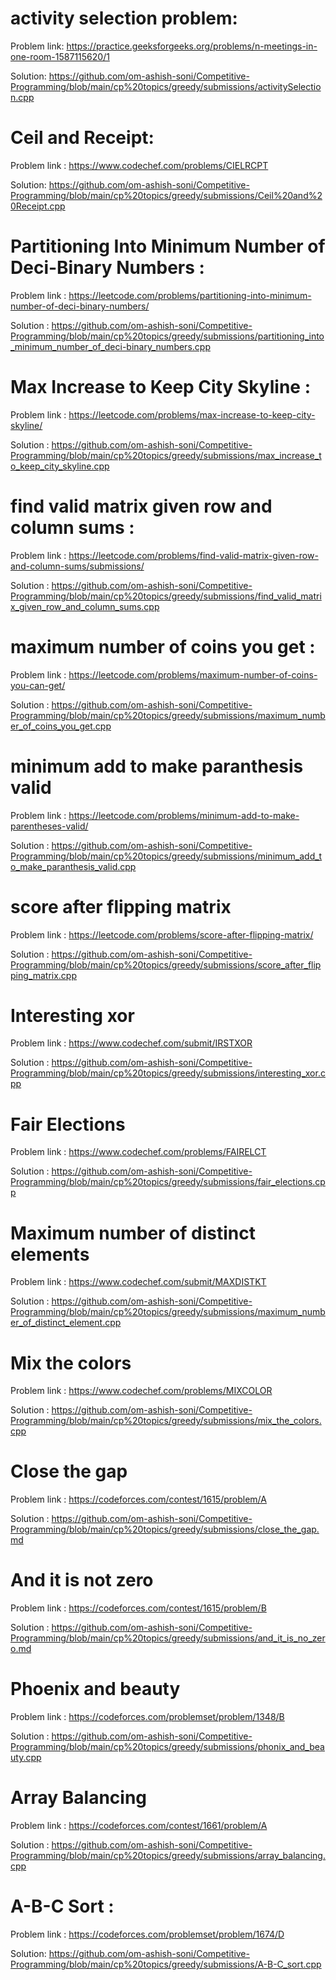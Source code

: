 # activity selection problem: 

  Problem link: https://practice.geeksforgeeks.org/problems/n-meetings-in-one-room-1587115620/1
  
  Solution: https://github.com/om-ashish-soni/Competitive-Programming/blob/main/cp%20topics/greedy/submissions/activitySelection.cpp
  
# Ceil and Receipt: 
  Problem link : https://www.codechef.com/problems/CIELRCPT
  
  Solution: https://github.com/om-ashish-soni/Competitive-Programming/blob/main/cp%20topics/greedy/submissions/Ceil%20and%20Receipt.cpp

# Partitioning Into Minimum Number of Deci-Binary Numbers :
  Problem link : https://leetcode.com/problems/partitioning-into-minimum-number-of-deci-binary-numbers/
  
  Solution : https://github.com/om-ashish-soni/Competitive-Programming/blob/main/cp%20topics/greedy/submissions/partitioning_into_minimum_number_of_deci-binary_numbers.cpp
  
# Max Increase to Keep City Skyline :
  Problem link : https://leetcode.com/problems/max-increase-to-keep-city-skyline/
  
  Solution : https://github.com/om-ashish-soni/Competitive-Programming/blob/main/cp%20topics/greedy/submissions/max_increase_to_keep_city_skyline.cpp
  
# find valid matrix given row and column sums : 
  Problem link : https://leetcode.com/problems/find-valid-matrix-given-row-and-column-sums/submissions/
  
  Solution : https://github.com/om-ashish-soni/Competitive-Programming/blob/main/cp%20topics/greedy/submissions/find_valid_matrix_given_row_and_column_sums.cpp
  
# maximum number of coins you get : 
  Problem link : https://leetcode.com/problems/maximum-number-of-coins-you-can-get/
  
  Solution : https://github.com/om-ashish-soni/Competitive-Programming/blob/main/cp%20topics/greedy/submissions/maximum_number_of_coins_you_get.cpp

# minimum add to make paranthesis valid 
  Problem link : https://leetcode.com/problems/minimum-add-to-make-parentheses-valid/
  
  Solution : https://github.com/om-ashish-soni/Competitive-Programming/blob/main/cp%20topics/greedy/submissions/minimum_add_to_make_paranthesis_valid.cpp
  
# score after flipping matrix 
  Problem link : https://leetcode.com/problems/score-after-flipping-matrix/
  
  Solution : https://github.com/om-ashish-soni/Competitive-Programming/blob/main/cp%20topics/greedy/submissions/score_after_flipping_matrix.cpp

# Interesting xor
  Problem link : https://www.codechef.com/submit/IRSTXOR
  
  Solution : https://github.com/om-ashish-soni/Competitive-Programming/blob/main/cp%20topics/greedy/submissions/interesting_xor.cpp
  
# Fair Elections 
  Problem link : https://www.codechef.com/problems/FAIRELCT
  
  Solution : https://github.com/om-ashish-soni/Competitive-Programming/blob/main/cp%20topics/greedy/submissions/fair_elections.cpp

# Maximum number of distinct elements
  Problem link : https://www.codechef.com/submit/MAXDISTKT
  
  Solution : https://github.com/om-ashish-soni/Competitive-Programming/blob/main/cp%20topics/greedy/submissions/maximum_number_of_distinct_element.cpp
  
# Mix the colors
  Problem link : https://www.codechef.com/problems/MIXCOLOR
  
  Solution : https://github.com/om-ashish-soni/Competitive-Programming/blob/main/cp%20topics/greedy/submissions/mix_the_colors.cpp
  
# Close the gap
  Problem link : https://codeforces.com/contest/1615/problem/A
  
  Solution : https://github.com/om-ashish-soni/Competitive-Programming/blob/main/cp%20topics/greedy/submissions/close_the_gap.md
  
# And it is not zero 
Problem link : https://codeforces.com/contest/1615/problem/B

Solution : https://github.com/om-ashish-soni/Competitive-Programming/blob/main/cp%20topics/greedy/submissions/and_it_is_no_zero.md

# Phoenix and beauty 
  Problem link : https://codeforces.com/problemset/problem/1348/B
  
  Solution : https://github.com/om-ashish-soni/Competitive-Programming/blob/main/cp%20topics/greedy/submissions/phonix_and_beauty.cpp
  
# Array Balancing
  Problem link : https://codeforces.com/contest/1661/problem/A
  
  Solution : https://github.com/om-ashish-soni/Competitive-Programming/blob/main/cp%20topics/greedy/submissions/array_balancing.cpp

# A-B-C Sort : 
  Problem link : https://codeforces.com/problemset/problem/1674/D
  
  Solution: https://github.com/om-ashish-soni/Competitive-Programming/blob/main/cp%20topics/greedy/submissions/A-B-C_sort.cpp
  
  
